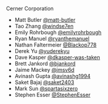 Cerner Corporation

- Matt Butler [@matt-butler]
- Tao Zhang [@windse7en]
- Emily Rohrbough [@emilyrohrbough]
- Ryan Manuel [@ryanthemanuel]
- Nathan Faltermeier [@Blackop778]
- Derek Yu [@yuderekyu]
- Dave Kasper [@dkasper-was-taken]
- Brett Jankord [@bjankord]
- Jaime Mackey [@jmsv6d]
- Avinash Gupta [@avinashg1994]
- Saket Bajaj [@saket2403]
- Mark Sun [@spartasixzero]
- Stephen Esser [@StephenEsser]

[@matt-butler]: https://github.com/matt-butler
[@windse7en]:https://github.com/windse7en
[@emilyrohrbough]:https://github.com/emilyrohrbough
[@ryanthemanuel]:https://github.com/ryanthemanuel
[@Blackop778]:https://github.com/Blackop778
[@yuderekyu]:https://github.com/yuderekyu
[@dkasper-was-taken]: https://github.com/dkasper-was-taken
[@bjankord]: https://github.com/bjankord
[@jmsv6d]: https://github.com/jmsv6d
[@avinashg1994]: https://github.com/avinashg1994
[@saket2403]: https://github.com/saket2403
[@spartasixzero]: https://github.com/SpartaSixZero
[@StephenEsser]: https://github.com/StephenEsser
